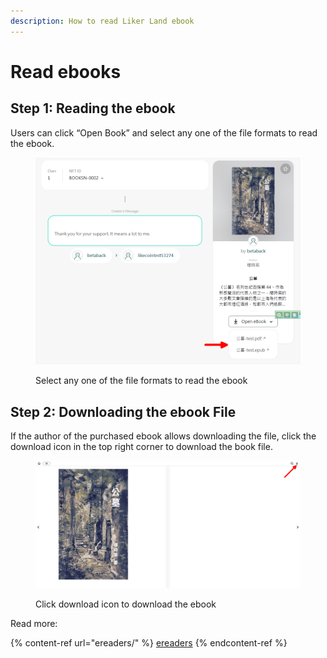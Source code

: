 ```yaml
---
description: How to read Liker Land ebook
---
```


# Read ebooks

## Step 1: Reading the ebook

Users can click “Open Book” and select any one of the file formats to read the ebook.

<figure><img src="../../.gitbook/assets/Collect NFT Book 11-en.png" alt=""><figcaption><p>Select any one of the file formats to read the ebook</p></figcaption></figure>

## Step 2: Downloading the ebook File

If the author of the purchased ebook allows downloading the file, click the download icon in the top right corner to download the book file.

<figure><img src="../../.gitbook/assets/Collect NFT Book 12.png" alt=""><figcaption><p>Click download icon to download the ebook</p></figcaption></figure>

Read more:

{% content-ref url="ereaders/" %}
[ereaders](ereaders/)
{% endcontent-ref %}
